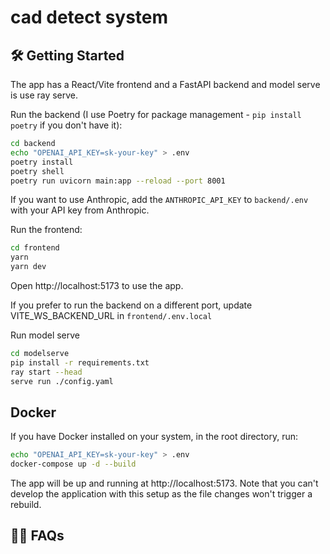 # cad detect system

## 🛠 Getting Started

The app has a React/Vite frontend and a FastAPI backend and model serve is use ray serve. 

Run the backend (I use Poetry for package management - `pip install poetry` if you don't have it):

```bash
cd backend
echo "OPENAI_API_KEY=sk-your-key" > .env
poetry install
poetry shell
poetry run uvicorn main:app --reload --port 8001
```

If you want to use Anthropic, add the `ANTHROPIC_API_KEY` to `backend/.env` with your API key from Anthropic.

Run the frontend:

```bash
cd frontend
yarn
yarn dev
```

Open http://localhost:5173 to use the app.


If you prefer to run the backend on a different port, update VITE_WS_BACKEND_URL in `frontend/.env.local`

Run model serve
```bash
cd modelserve
pip install -r requirements.txt
ray start --head
serve run ./config.yaml
```



## Docker

If you have Docker installed on your system, in the root directory, run:

```bash
echo "OPENAI_API_KEY=sk-your-key" > .env
docker-compose up -d --build
```

The app will be up and running at http://localhost:5173. Note that you can't develop the application with this setup as the file changes won't trigger a rebuild.

## 🙋‍♂️ FAQs


